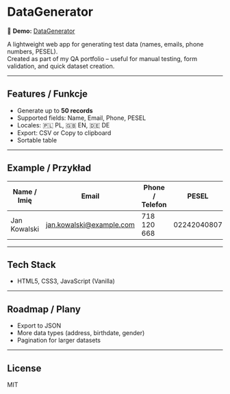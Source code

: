 # DataGenerator

🔗 **Demo:** [DataGenerator](https://adamkgt.github.io/DataGenerator/)

A lightweight web app for generating test data (names, emails, phone numbers, PESEL).  
Created as part of my QA portfolio – useful for manual testing, form validation, and quick dataset creation.  

---

## Features / Funkcje
- Generate up to **50 records**  
- Supported fields: Name, Email, Phone, PESEL  
- Locales: 🇵🇱 PL, 🇬🇧 EN, 🇩🇪 DE  
- Export: CSV or Copy to clipboard  
- Sortable table  

---

## Example / Przykład

| Name / Imię        | Email                    | Phone / Telefon | PESEL        |
|--------------------|--------------------------|-----------------|--------------|
| Jan Kowalski       | jan.kowalski@example.com | 718 120 668     | 02242040807  |

---

## Tech Stack
- HTML5, CSS3, JavaScript (Vanilla)

---

## Roadmap / Plany
- Export to JSON  
- More data types (address, birthdate, gender)  
- Pagination for larger datasets  

---

## License
MIT
